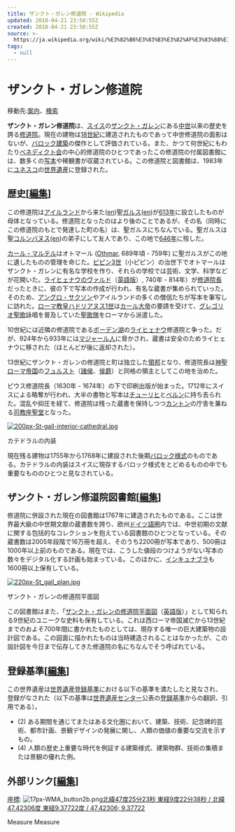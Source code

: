 ```yaml
---
title: ザンクト・ガレン修道院 - Wikipedia
updated: 2018-04-21 23:58:55Z
created: 2018-04-21 23:58:55Z
source: >-
  https://ja.wikipedia.org/wiki/%E3%82%B6%E3%83%B3%E3%82%AF%E3%83%88%E3%83%BB%E3%82%AC%E3%83%AC%E3%83%B3%E4%BF%AE%E9%81%93%E9%99%A2
tags:
  - null
---
```


# ザンクト・ガレン修道院

移動先:[案内](https://ja.wikipedia.org/wiki/%E3%82%B6%E3%83%B3%E3%82%AF%E3%83%88%E3%83%BB%E3%82%AC%E3%83%AC%E3%83%B3%E4%BF%AE%E9%81%93%E9%99%A2#mw-head)、[検索](https://ja.wikipedia.org/wiki/%E3%82%B6%E3%83%B3%E3%82%AF%E3%83%88%E3%83%BB%E3%82%AC%E3%83%AC%E3%83%B3%E4%BF%AE%E9%81%93%E9%99%A2#p-search)

**ザンクト・ガレン修道院**は、[スイス](https://ja.wikipedia.org/wiki/%E3%82%B9%E3%82%A4%E3%82%B9)の[ザンクト・ガレン](https://ja.wikipedia.org/wiki/%E3%82%B6%E3%83%B3%E3%82%AF%E3%83%88%E3%83%BB%E3%82%AC%E3%83%AC%E3%83%B3)にある[中世](https://ja.wikipedia.org/wiki/%E4%B8%AD%E4%B8%96)以来の歴史を誇る[修道院](https://ja.wikipedia.org/wiki/%E4%BF%AE%E9%81%93%E9%99%A2)。現在の建物は[18世紀](https://ja.wikipedia.org/wiki/18%E4%B8%96%E7%B4%80)に建造されたものであって中世修道院の面影はないが、[バロック建築](https://ja.wikipedia.org/wiki/%E3%83%90%E3%83%AD%E3%83%83%E3%82%AF%E5%BB%BA%E7%AF%89)の傑作として評価されている。また、かつて何世紀にもわたり[ベネディクト会](https://ja.wikipedia.org/wiki/%E3%83%99%E3%83%8D%E3%83%87%E3%82%A3%E3%82%AF%E3%83%88%E4%BC%9A)の中心的修道院のひとつであったこの修道院の付属図書館には、数多くの[写本](https://ja.wikipedia.org/wiki/%E5%86%99%E6%9C%AC)や稀観書が収蔵されている。この修道院と図書館は、1983年に[ユネスコ](https://ja.wikipedia.org/wiki/%E5%9B%BD%E9%9A%9B%E9%80%A3%E5%90%88%E6%95%99%E8%82%B2%E7%A7%91%E5%AD%A6%E6%96%87%E5%8C%96%E6%A9%9F%E9%96%A2)の[世界遺産](https://ja.wikipedia.org/wiki/%E4%B8%96%E7%95%8C%E9%81%BA%E7%94%A3)に登録された。

## 歴史[[編集](https://ja.wikipedia.org/w/index.php?title=%E3%82%B6%E3%83%B3%E3%82%AF%E3%83%88%E3%83%BB%E3%82%AC%E3%83%AC%E3%83%B3%E4%BF%AE%E9%81%93%E9%99%A2&action=edit&section=1)]

この修道院は[アイルランド](https://ja.wikipedia.org/wiki/%E3%82%A2%E3%82%A4%E3%83%AB%E3%83%A9%E3%83%B3%E3%83%89)から来た([en](https://en.wikipedia.org/wiki/Hiberno-Scottish_mission))聖[ガルス](https://ja.wikipedia.org/w/index.php?title=%E3%82%AC%E3%83%AB%E3%82%B9&action=edit&redlink=1)([en](https://en.wikipedia.org/wiki/Saint_Gall))が[613年](https://ja.wikipedia.org/wiki/613%E5%B9%B4)に設立したものが母体となっている。修道院となったのはより後のことであるが、その名（同時にこの修道院のもとで発達した町の名）は、聖ガルスにちなんでいる。聖ガルスは聖[コルンバヌス](https://ja.wikipedia.org/w/index.php?title=%E3%82%B3%E3%83%AB%E3%83%B3%E3%83%90%E3%83%8C%E3%82%B9&action=edit&redlink=1)([en](https://en.wikipedia.org/wiki/Columbanus))の弟子にして友人であり、この地で[646年](https://ja.wikipedia.org/wiki/646%E5%B9%B4)に歿した。

[カール・マルテル](https://ja.wikipedia.org/wiki/%E3%82%AB%E3%83%BC%E3%83%AB%E3%83%BB%E3%83%9E%E3%83%AB%E3%83%86%E3%83%AB)はオトマール ([Othmar](https://de.wikipedia.org/wiki/Otmar_von_St._Gallen), 689年頃 - 759年) に聖ガルスがこの地に遺したものの管理を命じた。[ピピン3世](https://ja.wikipedia.org/wiki/%E3%83%94%E3%83%94%E3%83%B33%E4%B8%96)（小ピピン）の治世下でオトマールはザンクト・ガレンに有名な学校を作り、それらの学校では芸術、文学、科学などが花開いた。[ライヒェナウのヴァルド](https://ja.wikipedia.org/w/index.php?title=%E3%83%A9%E3%82%A4%E3%83%92%E3%82%A7%E3%83%8A%E3%82%A6%E3%81%AE%E3%83%B4%E3%82%A1%E3%83%AB%E3%83%89&action=edit&redlink=1)（[英語版](https://en.wikipedia.org/wiki/Waldo_of_Reichenau)）, 740年 - 814年）が[修道院長](https://ja.wikipedia.org/wiki/%E4%BF%AE%E9%81%93%E9%99%A2%E9%95%B7)だったときに、彼の下で写本の作成が行われ、有名な蔵書が集められていった。そのため、[アングロ・サクソン](https://ja.wikipedia.org/wiki/%E3%82%A2%E3%83%B3%E3%82%B0%E3%83%AD%E3%83%BB%E3%82%B5%E3%82%AF%E3%82%BD%E3%83%B3)やアイルランドの多くの僧侶たちが写本を筆写しに訪れた。[ローマ教皇](https://ja.wikipedia.org/wiki/%E3%83%AD%E3%83%BC%E3%83%9E%E6%95%99%E7%9A%87)[ハドリアヌス1世](https://ja.wikipedia.org/wiki/%E3%83%8F%E3%83%89%E3%83%AA%E3%82%A2%E3%83%8C%E3%82%B91%E4%B8%96)は[カール大帝](https://ja.wikipedia.org/wiki/%E3%82%AB%E3%83%BC%E3%83%AB%E5%A4%A7%E5%B8%9D)の要請を受けて、[グレゴリオ聖歌](https://ja.wikipedia.org/wiki/%E3%82%B0%E3%83%AC%E3%82%B4%E3%83%AA%E3%82%AA%E8%81%96%E6%AD%8C)詠唱を普及していた[聖歌隊](https://ja.wikipedia.org/wiki/%E8%81%96%E6%AD%8C%E9%9A%8A)をローマから派遣した。

10世紀には近隣の修道院である[ボーデン湖](https://ja.wikipedia.org/wiki/%E3%83%9C%E3%83%BC%E3%83%87%E3%83%B3%E6%B9%96)の[ライヒェナウ](https://ja.wikipedia.org/wiki/%E3%83%A9%E3%82%A4%E3%83%92%E3%82%A7%E3%83%8A%E3%82%A6%E5%B3%B6)修道院と争った。だが、924年から933年には[マジャール人](https://ja.wikipedia.org/wiki/%E3%83%9E%E3%82%B8%E3%83%A3%E3%83%AB%E4%BA%BA)に脅かされ、蔵書は安全のためライヒェナウに移された（ほとんどが後に返却された）。

13世紀にザンクト・ガレンの修道院と町は独立した[領邦](https://ja.wikipedia.org/wiki/%E9%A0%98%E9%82%A6)となり、修道院長は[神聖ローマ帝国](https://ja.wikipedia.org/wiki/%E7%A5%9E%E8%81%96%E3%83%AD%E3%83%BC%E3%83%9E%E5%B8%9D%E5%9B%BD)の[フュルスト](https://ja.wikipedia.org/wiki/%E3%83%95%E3%83%A5%E3%83%AB%E3%82%B9%E3%83%88)（[諸侯](https://ja.wikipedia.org/wiki/%E8%AB%B8%E4%BE%AF)、[侯爵](https://ja.wikipedia.org/wiki/%E4%BE%AF)）と同格の領主としてこの地を治めた。

ピウス修道院長（1630年 - 1674年）の下で印刷出版が始まった。1712年にスイスによる略奪が行われ、大半の書物と写本は[チューリヒ](https://ja.wikipedia.org/wiki/%E3%83%81%E3%83%A5%E3%83%BC%E3%83%AA%E3%83%92)と[ベルン](https://ja.wikipedia.org/wiki/%E3%83%99%E3%83%AB%E3%83%B3)に持ち去られた。混乱や抑圧を経て、修道院は残った蔵書を保持しつつ[カントン](https://ja.wikipedia.org/wiki/%E3%82%B9%E3%82%A4%E3%82%B9%E3%81%AE%E5%9C%B0%E6%96%B9%E8%A1%8C%E6%94%BF%E5%8C%BA%E7%94%BB)の庁舎を兼ねる[司教座聖堂](https://ja.wikipedia.org/wiki/%E5%8F%B8%E6%95%99%E5%BA%A7%E8%81%96%E5%A0%82)となった。

[![200px-St-gall-interior-cathedral.jpg](../_resources/200px-St-gall-interior-cathedral.jpg)](https://ja.wikipedia.org/wiki/%E3%83%95%E3%82%A1%E3%82%A4%E3%83%AB:St-gall-interior-cathedral.jpg)

カテドラルの内装

現在残る建物は1755年から1768年に建設された後期[バロック様式](https://ja.wikipedia.org/wiki/%E3%83%90%E3%83%AD%E3%83%83%E3%82%AF%E5%BB%BA%E7%AF%89)のものである。カテドラルの内装はスイスに現存するバロック様式をとどめるものの中でも重要なもののひとつと見なされている。

## ザンクト・ガレン修道院図書館[[編集](https://ja.wikipedia.org/w/index.php?title=%E3%82%B6%E3%83%B3%E3%82%AF%E3%83%88%E3%83%BB%E3%82%AC%E3%83%AC%E3%83%B3%E4%BF%AE%E9%81%93%E9%99%A2&action=edit&section=2)]

修道院に併設された現在の図書館は1767年に建造されたものである。ここは世界最大級の中世期文献の蔵書数を誇り、欧州[ドイツ語圏](https://ja.wikipedia.org/wiki/%E3%83%89%E3%82%A4%E3%83%84%E8%AA%9E%E5%9C%8F)内では、中世初期の文献に関する包括的なコレクションを抱えている図書館のひとつとなっている。その蔵書数は2005年段階で16万冊を超え、そのうち2200冊が写本であり、500冊は1000年以上前のものである。現在では、こうした値段のつけようがない写本の数々をデジタル化する計画も始まっている。このほかに、[インキュナブラ](https://ja.wikipedia.org/wiki/%E3%82%A4%E3%83%B3%E3%82%AD%E3%83%A5%E3%83%8A%E3%83%96%E3%83%A9)も1600冊以上保有している。

[![220px-St_gall_plan.jpg](../_resources/220px-St_gall_plan.jpg)](https://ja.wikipedia.org/wiki/%E3%83%95%E3%82%A1%E3%82%A4%E3%83%AB:St_gall_plan.jpg)

ザンクト・ガレンの修道院平面図

この図書館はまた、「[ザンクト・ガレンの修道院平面図](https://ja.wikipedia.org/w/index.php?title=%E3%82%B6%E3%83%B3%E3%82%AF%E3%83%88%E3%83%BB%E3%82%AC%E3%83%AC%E3%83%B3%E3%81%AE%E4%BF%AE%E9%81%93%E9%99%A2%E5%B9%B3%E9%9D%A2%E5%9B%B3&action=edit&redlink=1)（[英語版](https://en.wikipedia.org/wiki/Plan_of_Saint_Gall)）」として知られる9世紀のユニークな史料も保有している。これは西ローマ帝国滅亡から13世紀までのおよそ700年間に書かれたものとしては、現存する唯一の巨大建築物の設計図である。この図面に描かれたものは当時建造されることはなかったが、この設計図を今日まで伝存してきた修道院の名にちなんでそう呼ばれている。

## 登録基準[[編集](https://ja.wikipedia.org/w/index.php?title=%E3%82%B6%E3%83%B3%E3%82%AF%E3%83%88%E3%83%BB%E3%82%AC%E3%83%AC%E3%83%B3%E4%BF%AE%E9%81%93%E9%99%A2&action=edit&section=3)]

この世界遺産は[世界遺産登録基準](https://ja.wikipedia.org/wiki/%E4%B8%96%E7%95%8C%E9%81%BA%E7%94%A3#%E4%B8%96%E7%95%8C%E9%81%BA%E7%94%A3%E7%99%BB%E9%8C%B2%E5%9F%BA%E6%BA%96)における以下の基準を満たしたと見なされ、登録がなされた（以下の基準は[世界遺産センター](https://ja.wikipedia.org/wiki/%E4%B8%96%E7%95%8C%E9%81%BA%E7%94%A3%E3%82%BB%E3%83%B3%E3%82%BF%E3%83%BC)公表の[登録基準](http://whc.unesco.org/en/criteria)からの翻訳、引用である）。

- (2) ある期間を通じてまたはある文化圏において、建築、技術、記念碑的芸術、都市計画、景観デザインの発展に関し、人類の価値の重要な交流を示すもの。
- (4) 人類の歴史上重要な時代を例証する建築様式、建築物群、技術の集積または景観の優れた例。

## 外部リンク[[編集](https://ja.wikipedia.org/w/index.php?title=%E3%82%B6%E3%83%B3%E3%82%AF%E3%83%88%E3%83%BB%E3%82%AC%E3%83%AC%E3%83%B3%E4%BF%AE%E9%81%93%E9%99%A2&action=edit&section=4)]

[座標](https://ja.wikipedia.org/wiki/%E5%9C%B0%E7%90%86%E5%BA%A7%E6%A8%99%E7%B3%BB): ![17px-WMA_button2b.png](../_resources/17px-WMA_button2b.png)[北緯47度25分23秒 東経9度22分38秒﻿ / ﻿北緯47.42306度 東経9.37722度﻿ / 47.42306; 9.37722](https://tools.wmflabs.org/geohack/geohack.php?language=ja&pagename=%E3%82%B6%E3%83%B3%E3%82%AF%E3%83%88%E3%83%BB%E3%82%AC%E3%83%AC%E3%83%B3%E4%BF%AE%E9%81%93%E9%99%A2&params=47_25_23_N_9_22_38_E_region:CH)

Measure
Measure